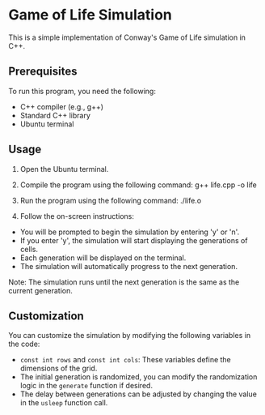 
# Game of Life Simulation

This is a simple implementation of Conway's Game of Life simulation in C++.

## Prerequisites

To run this program, you need the following:

- C++ compiler (e.g., g++)
- Standard C++ library
- Ubuntu terminal

## Usage

1. Open the Ubuntu terminal.
2. Compile the program using the following command: g++ life.cpp -o life

3. Run the program using the following command: ./life.o


4. Follow the on-screen instructions:
- You will be prompted to begin the simulation by entering 'y' or 'n'.
- If you enter 'y', the simulation will start displaying the generations of cells.
- Each generation will be displayed on the terminal.
- The simulation will automatically progress to the next generation.


Note: The simulation runs until the next generation is the same as the current generation.

## Customization

You can customize the simulation by modifying the following variables in the code:

- `const int rows` and `const int cols`: These variables define the dimensions of the grid.
- The initial generation is randomized, you can modify the randomization logic in the `generate` function if desired.
- The delay between generations can be adjusted by changing the value in the `usleep` function call.



